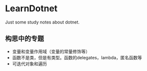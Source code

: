 # LearnDotnet
Just some study notes about dotnet.

## 构思中的专题

- 变量和变量作用域（变量的常量修饰等）
- 函数不是类，但是有类型。函数的delegates，lambda，匿名函数等
- 可迭代对象和遍历